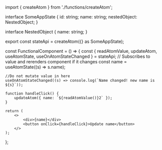 import { createAtom } from './functions/createAtom';

interface SomeAppState {
id: string;
name: string;
nestedObject: NestedObject;
}

interface NestedObject {
name: string;
}

export const stateApi = createAtom<SomeAppState>({} as SomeAppState);

const FunctionalComponent = () => {
const { readAtomValue, updateAtom, useAtomState, useOnAtomStateChanged } = stateApi;
// Subscribes to value and rerenders component if it changes
const name = useAtomState((s) => s.name);

    //Do not mutate value in here
    useOnAtomStateChanged((s) => console.log(`Name changed! new name is ${s}`));

    function handleClick() {
        updateAtom({ name: `${readAtomValue()}2` });
    }

    return (
        <>
            <div>{name}</div>
            <button onClick={handleClick}>Update name</button>
        </>
    );

};
